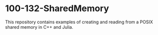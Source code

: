 # 100-132-SharedMemory

This repository contains examples of creating and reading from a POSIX shared memory in C++ and Julia.